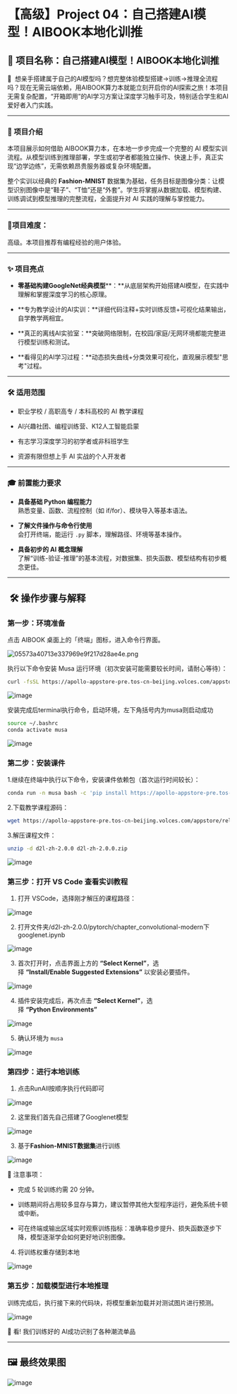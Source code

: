 # 【高级】Project 04：自己搭建AI模型！AIBOOK本地化训推

## 📌 项目名称：自己搭建AI模型！AIBOOK本地化训推

📢  想亲手搭建属于自己的AI模型吗？想完整体验模型搭建→训练→推理全流程吗？现在无需云端依赖，用AIBOOK算力本就能立刻开启你的AI探索之旅！本项目无需复杂配置，“开箱即用”的AI学习方案让深度学习触手可及，特别适合学生和AI爱好者入门实践。

---

### 📄 项目介绍

本项目展示如何借助 AIBOOK算力本，在本地一步步完成一个完整的 AI 模型实训流程。从模型训练到推理部署，学生或初学者都能独立操作、快速上手，真正实现“边学边练”，无需依赖昂贵服务器或复杂环境配置。

整个实训以经典的 **Fashion-MNIST** 数据集为基础，任务目标是图像分类：让模型识别图像中是“鞋子”、“T恤”还是“外套”。学生将掌握从数据加载、模型构建、训练调试到模型推理的完整流程，全面提升对 AI 实践的理解与掌控能力。

---

### 🧠项目难度：

高级。本项目推荐有编程经验的用户体验。

---

### ✨ 项目亮点

*   **零基础构建GoogleNet经典模型****：**从底层架构开始搭建AI模型，在实践中理解和掌握深度学习的核心原理。
    
*   **专为教学设计的AI实训：**详细代码注释+实时训练反馈+可视化结果输出，自学教学两相宜。
    
*   **真正的离线AI实验室：**突破网络限制，在校园/家庭/无网环境都能完整进行模型训练和测试。
    
*   **看得见的AI学习过程：**动态损失曲线+分类效果可视化，直观展示模型"思考"过程。
    

---

### 🛠️ 适用范围

*   职业学校 / 高职高专 / 本科高校的 AI 教学课程
    
*   AI兴趣社团、编程训练营、K12人工智能启蒙
    
*   有志学习深度学习的初学者或非科班学生
    
*   资源有限但想上手 AI 实战的个人开发者
    

---

### 🎓 前置能力要求

*   **具备基础 Python 编程能力**  
    熟悉变量、函数、流程控制（如 if/for）、模块导入等基本语法。
    
*   **了解文件操作与命令行使用**  
    会打开终端，能运行 `.py` 脚本，理解路径、环境等基本操作。
    
*   **具备初步的 AI 概念理解**  
    了解“训练-验证-推理”的基本流程，对数据集、损失函数、模型结构有初步概念更佳。
    

---

##  🛠️ 操作步骤与解释

### 第一步：环境准备

点击 AIBOOK 桌面上的「终端」图标，进入命令行界面。

![05573a40713e337969e9f217d28ae4e.png](https://alidocs.oss-cn-zhangjiakou.aliyuncs.com/res/4jKqmoR2avEYlw19/img/4295da04-4bea-4019-a729-98f9b6f4c58b.png)

执行以下命令安装 Musa 运行环境（初次安装可能需要较长时间，请耐心等待）：

```bash
curl -fsSL https://apollo-appstore-pre.tos-cn-beijing.volces.com/appstore/release/install.sh | bash
```

![image](https://alidocs.oss-cn-zhangjiakou.aliyuncs.com/res/Mp7ld84LXyvWlBQN/img/8d61d90e-526e-4e13-9fc0-3508cabb3d81.png)

安装完成后terminal执行命令，启动环境，左下角括号内为musa则启动成功

```bash
source ~/.bashrc
conda activate musa
```

![image](https://alidocs.oss-cn-zhangjiakou.aliyuncs.com/res/Mp7ld84LXyvWlBQN/img/f633fd16-51e0-4a32-9d4c-17e1d284da0e.png)

### 第二步：安装课件

1.继续在终端中执行以下命令，安装课件依赖包（首次运行时间较长）：

```bash
conda run -n musa bash -c 'pip install https://apollo-appstore-pre.tos-cn-beijing.volces.com/appstore/release/courses/d2l-2.0.0-py3-none-any.whl'
```

2.下载教学课程源码：

```bash
wget https://apollo-appstore-pre.tos-cn-beijing.volces.com/appstore/release/ai/d2l-zh-2.0.0.zip
```

3.解压课程文件：

```bash
unzip -d d2l-zh-2.0.0 d2l-zh-2.0.0.zip
```

![image](https://alidocs.oss-cn-zhangjiakou.aliyuncs.com/res/Mp7ld84LXyvWlBQN/img/7cbd8884-bffb-4562-bc76-7e25440cf45f.png)

### 第三步：打开 VS Code 查看实训教程

1.  打开 VSCode，选择刚才解压的课程路径：
    

![image](https://alidocs.oss-cn-zhangjiakou.aliyuncs.com/res/Mp7ld84LXyvWlBQN/img/f8ee4507-de69-4d87-9f93-a6607f48bd0a.png)

2.  打开文件夹/d2l-zh-2.0.0/pytorch/chapter\_convolutional-modern下googlenet.ipynb
    

![image](https://alidocs.oss-cn-zhangjiakou.aliyuncs.com/res/Mp7ld84LXyvWlBQN/img/1b2fd4a4-abc7-4c43-9e09-467dcf7bf3a9.png)

3.  首次打开时，点击界面上方的 **“Select Kernel”**，选择 **“Install/Enable Suggested Extensions”** 以安装必要插件。
    

![image](https://alidocs.oss-cn-zhangjiakou.aliyuncs.com/res/Mp7ld84LXyvWlBQN/img/3939ddbd-c515-4eb7-b954-b4180f75f4f6.png)

4.  插件安装完成后，再次点击 **“Select Kernel”**，选择 **“Python Environments”** 
    

![image](https://alidocs.oss-cn-zhangjiakou.aliyuncs.com/res/Mp7ld84LXyvWlBQN/img/d53e1bda-50b1-4d98-a9dc-393dfe75d8f6.png)

5.  确认环境为 `musa`
    

![image](https://alidocs.oss-cn-zhangjiakou.aliyuncs.com/res/Mp7ld84LXyvWlBQN/img/03a6fef1-9b3d-4639-9def-d42cf30f767e.png)

### 第四步：进行本地训练

1.  点击RunAll按顺序执行代码即可
    

![image](https://alidocs.oss-cn-zhangjiakou.aliyuncs.com/res/Mp7ld84LXyvWlBQN/img/8942098c-8309-489d-9887-6ad097ab353a.png)

2.  这里我们首先自己搭建了Googlenet模型
    

![image](https://alidocs.oss-cn-zhangjiakou.aliyuncs.com/res/Mp7ld84LXyvWlBQN/img/6757f4a5-61cf-4d49-a6e5-c438da160a41.png)

3.  基于**Fashion-MNIST数据集**进行训练
    

![image](https://alidocs.oss-cn-zhangjiakou.aliyuncs.com/res/Mp7ld84LXyvWlBQN/img/d27e81bb-398b-4090-a330-dfc7981ea3a8.png)

📌 注意事项：

*   完成 5 轮训练约需 20 分钟。
    
*   训练期间将占用较多显存与算力，建议暂停其他大型程序运行，避免系统卡顿或中断。
    
*   可在终端或输出区域实时观察训练指标：准确率稳步提升、损失函数逐步下降，模型逐渐学会如何更好地识别图像。
    

4.  将训练权重存储到本地
    

![image](https://alidocs.oss-cn-zhangjiakou.aliyuncs.com/res/Mp7ld84LXyvWlBQN/img/6845e920-2afa-4d55-a219-f17b0fc3acc7.png)

### 第五步：加载模型进行本地推理

训练完成后，执行接下来的代码块，将模型重新加载并对测试图片进行预测。

![image](https://alidocs.oss-cn-zhangjiakou.aliyuncs.com/res/Mp7ld84LXyvWlBQN/img/e78acd68-4fe2-4816-abbb-0e367ff4ded4.png)

🎉 看! 我们训练好的 AI成功识别了各种潮流单品 

---

## 🖼️ 最终效果图

![image](https://alidocs.oss-cn-zhangjiakou.aliyuncs.com/res/Mp7ld84LXyvWlBQN/img/e78acd68-4fe2-4816-abbb-0e367ff4ded4.png)